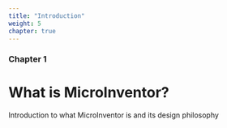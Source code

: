 ```yaml
---
title: "Introduction"
weight: 5
chapter: true
---
```


### Chapter 1

# What is MicroInventor?

Introduction to what MicroInventor is and its design philosophy